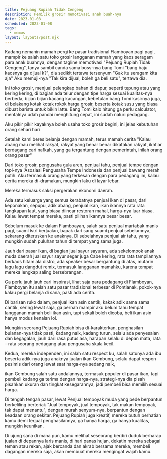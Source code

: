 ```yaml
---
title: Pejuang Rupiah Tidak Cengeng
description: Pemilik grosir memotivasi anak buah-nya
date: 2023-01-08
scheduled: 2023-01-08
tags:
  - memos
layout: layouts/post.njk
---
```


Kadang nemanin mamah pergi ke pasar tradisional Flamboyan pagi pagi, mampir ke salah satu toko grosir langganan mamah yang kaos seragam para anak buahnya, dengan tagline memotivasi "Pejuang Rupiah Tidak Cengeng", tanya sambil canda sama boss-nya bang Tomi "bang baju kaosnya ga dijual k?", dia sedikit tertawa tersenyum "Gak itu seragam kita aja" Aku memuji-nya "Tak kira dijual, boleh ga beli satu", tertawa dia.

Ini toko grosir, menjual pelengkap bahan di dapur, seperti tepung atau yang kering kering, di bagian ada telur dengan tipe harga sesuai kualitas-nya berbeda, bijian bijian kacang kacangan, kebetulan bang Tomi kasirnya juga, di belakang kotak kotak rokok harga grosir, beserta kotak susu yang biasa dibuat barista untuk bikin latte. Bang Tomi kalo hitung ga perlu calculator, mentalnya udah pandai menghitung cepat, ini sudah naluri pedagang.

Aku pikir pikir kayaknya boleh usaha toko grosir begini, ini jelas kebutuhan orang sehari hari

Setelah kami beres belanja dengan mamah, terus mamah cerita "Kalau abang mau melihat rakyat, rakyat yang benar benar dikatakan rakyat, ikhtiar berdagang cari nafkah, yang ga tergantung dengan pemerintah, inilah orang orang pasar"

Dari toko grosir, pengusaha gula aren, penjual tahu, penjual tempe dengan topi-nya 'Asosiasi Pengusaha Tempe Indonesia dan penjual bawang merah putih. Aku termasuk orang yang terkesan dengan para pedagang ini, kalau cerita mereka di-dramakan, mungkin laku di layar lebar.

Mereka termasuk saksi pergerakan ekonomi daerah.

Ada satu keluarga yang semua kerabatnya penjual ikan di pasar, dari keponakan, sepupu, adik abang, penjual ikan, ikan ikannya rata rata tangkapan laut, yang biasa diincar restoran mahal, harga-nya luar biasa. Kalau lewat tempat mereka, pasti pilihan ikannya besar besar.

Sebelum masuk ke dalam Flamboayan, salah satu penjual martabak manis pagi, suami istri berjualan, bapak dari sang suami penjual sebelumnya, sekarang diteruskan ke anaknya. Di sebelahnya penjual air tahu, yang mungkin sudah puluhan tahun di tempat yang sama juga.

Jauh dari pasar ikan, di bagian jual sayur sayuran, ada sekelompok anak muda daerah jual sayur sayur segar juga Cabe kering, rata rata tampilannya berkaos hitam ala distro, ada speaker besar bergantung di atas, mutarin lagu lagu dangdut remix, termasuk langganan mamahku, karena tempat mereka lengkap saling bersebrangan.

Ga perlu jauh jauh cari inspirasi, lihat saja para pedagang di Flamboyan, Flamboyan itu salah satu pasar tradisional terbesar di Pontianak, pokok-nya kalau pergi belanja di sana, pasti ada cerita.

Di barisan ruko dalam, penjual ikan asin cantik, kakak adik sama sama cantik, sering lewat saja, ga pernah mampir aku belum tahu tempat langganan mamah beli ikan asin, tapi sekali boleh dicoba, beli ikan asin hanya modus kenalan lol.

Mungkin seorang Pejuang Rupiah bisa di-karakterkan, penghasilan bulanan-nya tidak pasti, kadang naik, kadang turun, selalu ada penyesalan dan kegagalan, jauh dari rasa putus asa, harapan selalu di depan mata, rata - rata seorang pedagang atau pengusaha skala kecil.

Kedua, mereka independen, ini salah satu respect ku, salah satunya ada ibu beserta adik-nya juga anaknya jualan ikan Gembung, selalu dapat respon pesimis dari orang lewat saat harga-nya sedang naik, 

ikan Gembung salah satu andalannya, termasuk populer di pasar ikan, tapi pembeli kadang ga terima dengan harga-nya, strategi-nya dia pisah pisahkan ukuran dan tingkat kesegarannya, jadi pembeli bisa memilih sesuai harga.

Di tengah tengah pasar, lewat Penjual tempoyak muda yang pede berpantun berkeliling berteriak "Jual tempoyak, jual tempoyak, tak makan tempoyak, tak dapat menantu", dengan murah senyum-nya, berpantun dengan keadaan orang sekitar. Pejuang Rupiah juga kreatif, mereka butuh perhatian kamu demi terjual penghasilannya, ga hanya harga, ga hanya kualitas, mungkin keunikan.

Di ujung sana di mana pun, kamu melihat seseorang berdiri duduk berharap jualan di depannya laris manis, di hari panas hujan, dekatin mereka sebagai teman atau rekan, ajak bercanda dan akrab bersama mereka, membeli dagangan mereka saja, akan membuat mereka mengingat wajah kamu.